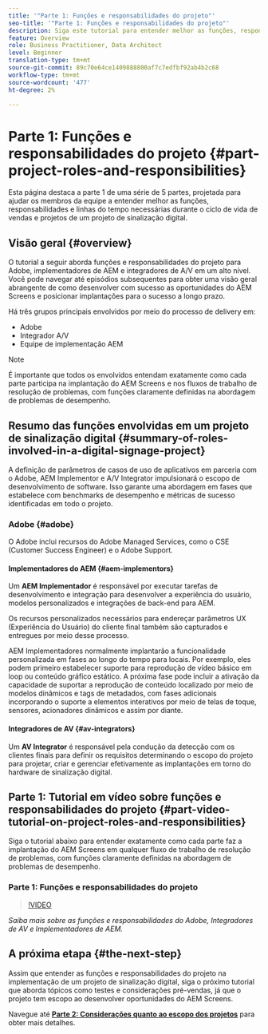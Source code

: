 ```yaml
---
title: '"Parte 1: Funções e responsabilidades do projeto"'
seo-title: '"Parte 1: Funções e responsabilidades do projeto"'
description: Siga este tutorial para entender melhor as funções, responsabilidades e linhas do tempo necessárias durante os ciclos de vida de vendas e projetos de um projeto de sinalização digital.
feature: Overview
role: Business Practitioner, Data Architect
level: Beginner
translation-type: tm+mt
source-git-commit: 89c70e64ce1409888800af7c7edfbf92ab4b2c68
workflow-type: tm+mt
source-wordcount: '477'
ht-degree: 2%

---
```



# Parte 1: Funções e responsabilidades do projeto {#part-project-roles-and-responsibilities}

Esta página destaca a parte 1 de uma série de 5 partes, projetada para ajudar os membros da equipe a entender melhor as funções, responsabilidades e linhas do tempo necessárias durante o ciclo de vida de vendas e projetos de um projeto de sinalização digital.

## Visão geral {#overview}

O tutorial a seguir aborda funções e responsabilidades do projeto para Adobe, implementadores de AEM e integradores de A/V em um alto nível. Você pode navegar até episódios subsequentes para obter uma visão geral abrangente de como desenvolver com sucesso as oportunidades do AEM Screens e posicionar implantações para o sucesso a longo prazo.

Há três grupos principais envolvidos por meio do processo de delivery em:

* Adobe
* Integrador A/V
* Equipe de implementação AEM

>[!NOTE]
>
>É importante que todos os envolvidos entendam exatamente como cada parte participa na implantação do AEM Screens e nos fluxos de trabalho de resolução de problemas, com funções claramente definidas na abordagem de problemas de desempenho.

## Resumo das funções envolvidas em um projeto de sinalização digital {#summary-of-roles-involved-in-a-digital-signage-project}

A definição de parâmetros de casos de uso de aplicativos em parceria com o Adobe, AEM Implementor e A/V Integrator impulsionará o escopo de desenvolvimento de software. Isso garante uma abordagem em fases que estabelece com benchmarks de desempenho e métricas de sucesso identificadas em todo o projeto.

### Adobe {#adobe}

O Adobe inclui recursos do Adobe Managed Services, como o CSE (Customer Success Engineer) e o Adobe Support.

#### Implementadores do AEM {#aem-implementors}

Um **AEM Implementador** é responsável por executar tarefas de desenvolvimento e integração para desenvolver a experiência do usuário, modelos personalizados e integrações de back-end para AEM.

Os recursos personalizados necessários para endereçar parâmetros UX (Experiência do Usuário) do cliente final também são capturados e entregues por meio desse processo.

AEM Implementadores normalmente implantarão a funcionalidade personalizada em fases ao longo do tempo para locais. Por exemplo, eles podem primeiro estabelecer suporte para reprodução de vídeo básico em loop ou conteúdo gráfico estático. A próxima fase pode incluir a ativação da capacidade de suportar a reprodução de conteúdo localizado por meio de modelos dinâmicos e tags de metadados, com fases adicionais incorporando o suporte a elementos interativos por meio de telas de toque, sensores, acionadores dinâmicos e assim por diante.

#### Integradores de AV {#av-integrators}

Um **AV Integrator** é responsável pela condução da detecção com os clientes finais para definir os requisitos determinando o escopo do projeto para projetar, criar e gerenciar efetivamente as implantações em torno do hardware de sinalização digital.

## Parte 1: Tutorial em vídeo sobre funções e responsabilidades do projeto {#part-video-tutorial-on-project-roles-and-responsibilities}

Siga o tutorial abaixo para entender exatamente como cada parte faz a implantação do AEM Screens em qualquer fluxo de trabalho de resolução de problemas, com funções claramente definidas na abordagem de problemas de desempenho.

### Parte 1: Funções e responsabilidades do projeto

>[!VIDEO](https://video.tv.adobe.com/v/28375)

*Saiba mais sobre as funções e responsabilidades do Adobe, Integradores de AV e Implementadores de AEM.*

## A próxima etapa {#the-next-step}

Assim que entender as funções e responsabilidades do projeto na implementação de um projeto de sinalização digital, siga o próximo tutorial que aborda tópicos como testes e considerações pré-vendas, já que o projeto tem escopo ao desenvolver oportunidades do AEM Screens.

Navegue até **[Parte 2: Considerações quanto ao escopo dos projetos](project-considerations.md)** para obter mais detalhes.
